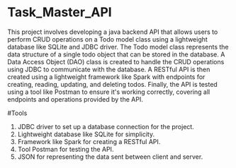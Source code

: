 # Task_Master_API

This project involves developing a java backend API that allows users to perform CRUD operations on a Todo model class using a lightweight database like SQLite and JDBC driver. The Todo model class represents the data structure of a single todo object that can be stored in the database. A Data Access Object (DAO) class is created to handle the CRUD operations using JDBC to communicate with the database. A RESTful API is then created using a lightweight framework like Spark with endpoints for creating, reading, updating, and deleting todos. Finally, the API is tested using a tool like Postman to ensure it's working correctly, covering all endpoints and operations provided by the API.

#Tools

1. JDBC driver to set up a database connection for the project.
2. Lightweight database like SQLite for simplicity.
3. Framework like Spark for creating a RESTful API.
4. Tool Postman for testing the API.
5. JSON for representing the data sent between client and server.


